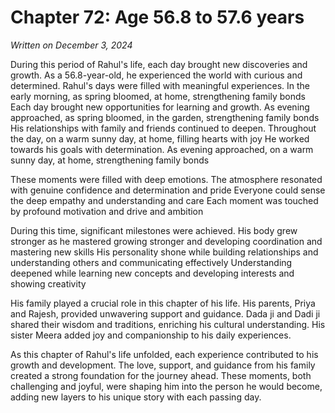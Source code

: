 # Chapter 72: Age 56.8 to 57.6 years

_Written on December 3, 2024_

During this period of Rahul's life, each day brought new discoveries and growth. As a 56.8-year-old, he experienced the world with curious and determined. Rahul's days were filled with meaningful experiences. In the early morning, as spring bloomed, at home, strengthening family bonds Each day brought new opportunities for learning and growth. As evening approached, as spring bloomed, in the garden, strengthening family bonds His relationships with family and friends continued to deepen. Throughout the day, on a warm sunny day, at home, filling hearts with joy He worked towards his goals with determination. As evening approached, on a warm sunny day, at home, strengthening family bonds 

These moments were filled with deep emotions. The atmosphere resonated with genuine confidence and determination and pride Everyone could sense the deep empathy and understanding and care Each moment was touched by profound motivation and drive and ambition 

During this time, significant milestones were achieved. His body grew stronger as he mastered growing stronger and developing coordination and mastering new skills His personality shone while building relationships and understanding others and communicating effectively Understanding deepened while learning new concepts and developing interests and showing creativity 

His family played a crucial role in this chapter of his life. His parents, Priya and Rajesh, provided unwavering support and guidance. Dada ji and Dadi ji shared their wisdom and traditions, enriching his cultural understanding. His sister Meera added joy and companionship to his daily experiences. 

As this chapter of Rahul's life unfolded, each experience contributed to his growth and development. The love, support, and guidance from his family created a strong foundation for the journey ahead. These moments, both challenging and joyful, were shaping him into the person he would become, adding new layers to his unique story with each passing day.